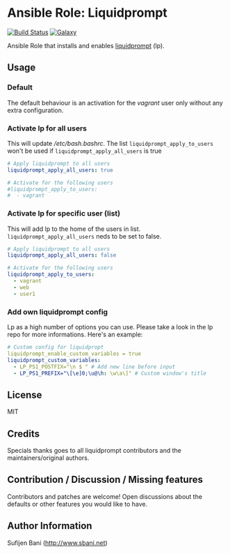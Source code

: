 # Ansible Role: Liquidprompt
[![Build Status](https://travis-ci.org/sbani/ansible-role-liquidprompt.svg)](https://travis-ci.org/sbani/ansible-role-liquidprompt)
[![Galaxy](http://img.shields.io/badge/galaxy-sbani.liquidprompt-blue.svg?style=flat-square)](https://galaxy.ansible.com/list#/roles/3254)

Ansible Role that installs and enables [liquidprompt](https://github.com/nojhan/liquidprompt) (lp).
## Usage
### Default
The default behaviour is an activation for the *vagrant* user only without any extra configuration.
### Activate lp for all users
This will update */etc/bash.bashrc*. The list `liquidprompt_apply_to_users` won't be used if `liquidprompt_apply_all_users` is true
```yaml
# Apply liquidprompt to all users
liquidprompt_apply_all_users: true

# Activate for the following users
#liquidprompt_apply_to_users:
#  - vagrant
```
### Activate lp for specific user (list)
This will add lp to the home of the users in list. `liquidprompt_apply_all_users` neds to be set to false.
```yaml
# Apply liquidprompt to all users
liquidprompt_apply_all_users: false

# Activate for the following users
liquidprompt_apply_to_users:
  - vagrant
  - web
  - user1
```
### Add own liquidprompt config
Lp as a high number of options you can use. Please take a look in the lp repo for more informations. Here's an example:
```yaml
# Custom config for liquidpropt
liquidprompt_enable_custom_variables = true
liquidprompt_custom_variables:
  - LP_PS1_POSTFIX="\n $ " # Add new line before input
  - LP_PS1_PREFIX="\[\e]0;\u@\h: \w\a\]" # Custom window's title
```
## License
MIT
## Credits
Specials thanks goes to all liquidprompt contributors and the maintainers/original authors.
## Contribution / Discussion / Missing features
Contributors and patches are welcome! Open discussions about the defaults or other features you would like to have.
## Author Information
Sufijen Bani (http://www.sbani.net)